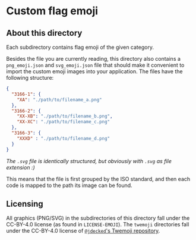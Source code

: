 # Custom flag emoji

## About this directory
Each subdirectory contains flag emoji of the given category.

Besides the file you are currently reading, this directory also contains a `png_emoji.json` and `svg_emoji.json` file that should make it convenient to import the custom emoji images into your application. The files have the following structure:

```json
{
  "3166-1": {
    "XA": "./path/to/filename_a.png"
  },
  "3166-2": {
    "XX-XB": "./path/to/filename_b.png",
    "XX-XC": "./path/to/filename_c.png"
  },
  "3166-3": {
    "XXXD" : "./path/to/filename_d.png"
  }
}
```
*The `.svg` file is identically structured, but obviously with `.svg` as file extension :)*

This means that the file is first grouped by the ISO standard, and then each code is mapped to the path its image can be found.

## Licensing
All graphics (PNG/SVG) in the subdirectories of this directory fall under the CC-BY-4.0 license (as found in `LICENSE-EMOJI`).
The `twemoji` directories fall under the CC-BY-4.0 license of [`@jdecked`'s Twemoji repository](https://github.com/jdecked/twemoji). 